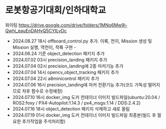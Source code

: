 # 로봇항공기대회/인하대학교
 화이팅 https://drive.google.com/drive/folders/1MNo6Mw9i-Qwhi_eauEnDAHyQ5CYtLyDc 

- 2024.08.27 18시 offboard_control.py 추가. 이륙, 천이, Mission 생성 및 Mission 실행, 역천이, 착륙 구현 -
- 2024.06.24 기준 object_detection 패키지 추가
- 2024.07.02 03시 precision_landing 패키지 추가
- 2024.07.04 02시 precision_landing에 2중 마커기능 추가
- 2024.07.04 14시 opencv_object_tracking 패키지 추가
- 2024.07.04 22시 a8minicontrol 패키지 추가
- 2024.07.06 16시 precision_landing에 마커 전환기능 추가(코드 가독성 떨어지므로 차후 함수로 수정예정)
- 2024.07.10 16시 docker_img 도커 컨테이너 이미지 빌드파일(ubuntu:20.04 / ROS2:foxy / PX4-Autopilot:1.14.3 / px4_msgs:1.14 / DDS:2.4.2)
- 2024.07.16 18시 object_detection 패키지 삭제하고 새로 올림
- 2024.07.19 01시 docker_img 도커 컨테이너 이미지 빌드파일 최종본(빌드 후 필요한 추가작업을 주석처리함)
